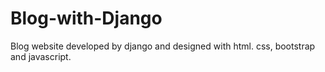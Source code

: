 # Blog-with-Django
Blog website developed by django and designed with html. css, bootstrap and javascript.
